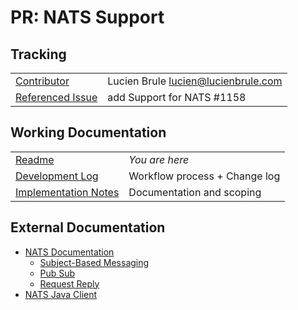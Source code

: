 # PR: NATS Support


## Tracking

|              |           |
| -------------| --------- |
|[Contributor](https://github.com/LucienBrule) | Lucien Brule <lucien@lucienbrule.com>|
|[Referenced Issue](https://github.com/smallrye/smallrye-reactive-messaging/issues/1158)| add Support for NATS #1158|


## Working Documentation

|                                       |                               |
| ------------------------------------- | ------------------------------|
|[Readme](./README.md)                  |   *You are here*              |
|[Development Log](./devlog.md)         |Workflow process + Change log  |
|[Implementation Notes](./notes.md)     |Documentation and scoping      |


## External Documentation

- [NATS Documentation](https://docs.nats.io/)
  - [Subject-Based Messaging](https://docs.nats.io/nats-concepts/subjects)
  - [Pub Sub](https://docs.nats.io/nats-concepts/pubsub)
  - [Request Reply](https://docs.nats.io/nats-concepts/reqreply)
- [NATS Java Client](https://github.com/nats-io/nats.java)





